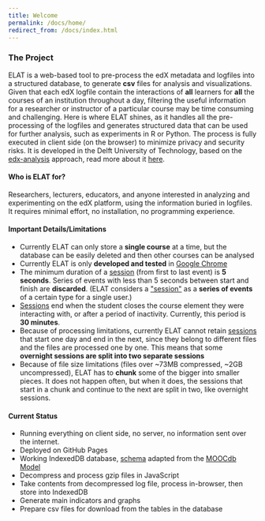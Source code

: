 ```yaml
---
title: Welcome
permalink: /docs/home/
redirect_from: /docs/index.html
---
```


### The Project
ELAT is a web-based tool to pre-process the edX metadata and logfiles into a structured database, 
to generate **csv** files for analysis and visualizations.
Given that each edX logfile contain the interactions of **all** learners for **all** the courses of an 
institution throughout a day, filtering the useful information for a researcher or instructor of a particular 
course may be time consuming and challenging.
Here is where ELAT shines, as it handles all the pre-processing of the logfiles and generates structured 
data that can be used for further analysis, such as experiments in R or Python.
The process is fully executed in client side (on the browser) to minimize privacy and security risks. 
It is developed in the Delft University of Technology, based on the [edx-analysis](https://github.com/chauff/edx-analysis) 
approach, read more about it [here](/ELAT/docs/about). 

#### Who is ELAT for?
Researchers, lecturers, educators, and anyone interested in analyzing and experimenting on the edX platform, 
using the information buried in logfiles.
It requires minimal effort, no installation, no programming experience.

#### Important Details/Limitations
- Currently ELAT can only store a **single course** at a time, but the database can be easily deleted 
and then other courses can be analysed  
- Currently ELAT is only **developed and tested** in [Google Chrome](https://www.google.com/chrome/)
- The minimum duration of a [session](/ELAT/docs/sessions) (from first to last event) is **5 seconds**. 
Series of events with less than 5 seconds between start and finish are **discarded**.
(ELAT considers a ["session"](/ELAT/docs/sessions) as a **series of events** of a certain type 
for a single user.)
- [Sessions](/ELAT/docs/sessions) end when the student closes the course element they were interacting with, or after a period 
of inactivity. Currently, this period is **30 minutes**.
- Because of processing limitations, currently ELAT cannot retain [sessions](/ELAT/docs/sessions) that start one day and 
end in the next, since they belong to different files and the files are processed one by one. 
This means that some **overnight sessions are split into two separate sessions** 
- Because of file size limitations (files over ~73MB compressed, ~2GB uncompressed), ELAT has to **chunk** 
some of the bigger into smaller pieces. It does not happen often, but when it does, the sessions that 
start in a chunk and continue to the next are split in two, like overnight sessions.

#### Current Status
- Running everything on client side, no server, no information sent over the internet. 
- Deployed on GitHub Pages 
- Working IndexedDB database, [schema](https://github.com/AngusGLChen/DelftX-Daily-Database#database-schema) adapted from the [MOOCdb Model](http://mooclearnerproject.csail.mit.edu/)
- Decompress and process gzip files in JavaScript
- Take contents from decompressed log file, process in-browser, then store into IndexedDB
- Generate main indicators and graphs
- Prepare csv files for download from the tables in the database

